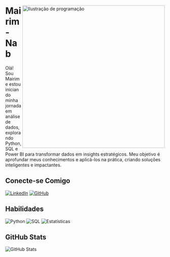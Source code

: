 <div align="left">
  <img src="https://i.imgur.com/CRGWZvW.png" alt="Ilustração de programação" width="450" align="right">
  
  # Mairim-Nab
  Olá! Sou Mairim e estou iniciando minha jornada em análise de dados, explorando Python, SQL e Power BI para transformar dados em insights estratégicos. Meu objetivo é aprofundar meus conhecimentos e aplicá-los na prática, criando soluções inteligentes e impactantes. 

  ## Conecte-se Comigo
  [![LinkedIn](https://img.shields.io/badge/LinkedIn-2E6E4C?style=for-the-badge&logo=linkedin&logoColor=white)](https://www.linkedin.com/in/mairim-neres-6a3466306/)
  [![GitHub](https://img.shields.io/badge/GitHub-2E6E4C?style=for-the-badge&logo=github&logoColor=white)](https://github.com/mairim-nab)

## Habilidades
![Python](https://img.shields.io/badge/python-2E6E4C?style=for-the-badge&logo=python&logoColor=ffdd54)
![SQL](https://img.shields.io/badge/SQL-2E6E4C?style=for-the-badge&logo=sqlite&logoColor=white)
![Estatísticas](https://img.shields.io/badge/POwer_BI-2E6E4C?style=for-the-badge&logo=googleanalytics&logoColor=white)

## GitHub Stats
![GitHub Stats](https://github-readme-stats.vercel.app/api?username=Mairim-Nab&theme=transparent&bg_color=1B3A2D&border_color=2E6E4C&show_icons=true&icon_color=FFFFFF&text_color=FFF&hide=stars&hide_title=true&ring_color=DDDDDD)

